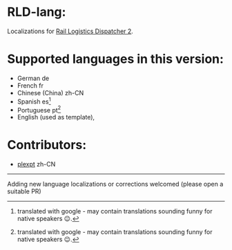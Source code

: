 # RLD-lang:
Localizations for [Rail Logistics Dispatcher 2](https://mods.factorio.com/mod/RailLogisticsDispatcher).

# Supported languages in this version:
  - German de
  - French fr
  - Chinese (China) zh-CN
  - Spanish es[^1]
  - Portuguese pt[^1]
  - English (used as template),

[^1]: translated with google - may contain translations sounding funny for native speakers 😉.

# Contributors:
  - [plexpt](https://github.com/factorio-plexpt) zh-CN
  
----
Adding new language localizations or corrections welcomed (please open a suitable PR)
